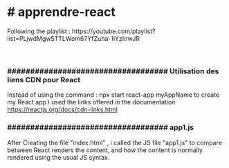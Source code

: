 <h1 allign="center"># apprendre-react</h1>
Following the playlist : https://youtube.com/playlist?list=PLjwdMgw5TTLWom67YfZuha-1iYzIirwJR
<br />
<br />
<br />
<h3> ################################### Utilisation des liens CDN pour React</h3>

Instead of using the command : npx start react-app myAppName to create my React app 
I used the links offered in the documentation <a href="https://reactjs.org/docs/cdn-links.html" > https://reactjs.org/docs/cdn-links.html </a>
<br />
<h3> ################################### app1.js </h3>

After Creating the file "index.html" , i called the JS file "app1.js" to compare between React renders the content, and how the content is normally rendered using the usual JS syntax.
